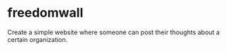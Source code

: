 # freedomwall
Create a simple website where someone can post their thoughts about a certain organization.
